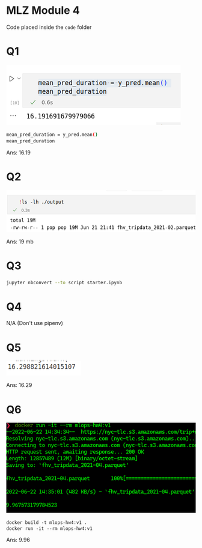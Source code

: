 # MLZ Module 4

Code placed inside the `code` folder


# Q1
![](./img/q1.png)
```bash
mean_pred_duration = y_pred.mean()
mean_pred_duration
```

Ans: 16.19

# Q2

![](./img/q2.png)


Ans: 19 mb

# Q3


```bash
jupyter nbconvert --to script starter.ipynb     
```


# Q4

N/A
(Don't use pipenv)

# Q5

![](./img/q5.png)



Ans: 16.29


# Q6


![](./img/q6.png)

```
docker build -t mlops-hw4:v1 .
docker run -it --rm mlops-hw4:v1

```


Ans: 9.96